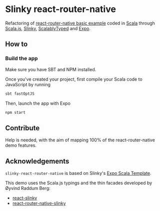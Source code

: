# Slinky react-router-native
Refactoring of [react-router-native basic example](https://reacttraining.com/react-router/native/example/Basic) coded in [Scala](https://scala-lang.org/) through [Scala.js](https://www.scala-js.org), [Slinky](https://slinky.dev), [ScalablyTyped](https://github.com/oyvindberg/ScalablyTyped) and [Expo](https://expo.io).

## How to
### Build the app
Make sure you have SBT and NPM installed.

Once you've created your project, first compile your Scala code to JavaScript by running
```sh
sbt fastOptJS
```

Then, launch the app with Expo
```sh
npm start
```

## Contribute

Help is needed, with the aim of mapping 100% of the react-router-native demo features.

## Acknowledgements
`slinky-react-router-native` is based on Slinky's [Expo Scala Template](https://github.com/shadaj/expo-template-scala).

This demo uses the Scala.js typings and the thin facades developed by Øyvind Raddum Berg:
*   [react-slinky](https://github.com/oyvindberg/ScalablyTyped/tree/master/facades/react-slinky)
*   [react-router-native-slinky](https://github.com/oyvindberg/ScalablyTyped/tree/master/facades/react-router-native-slinky)
